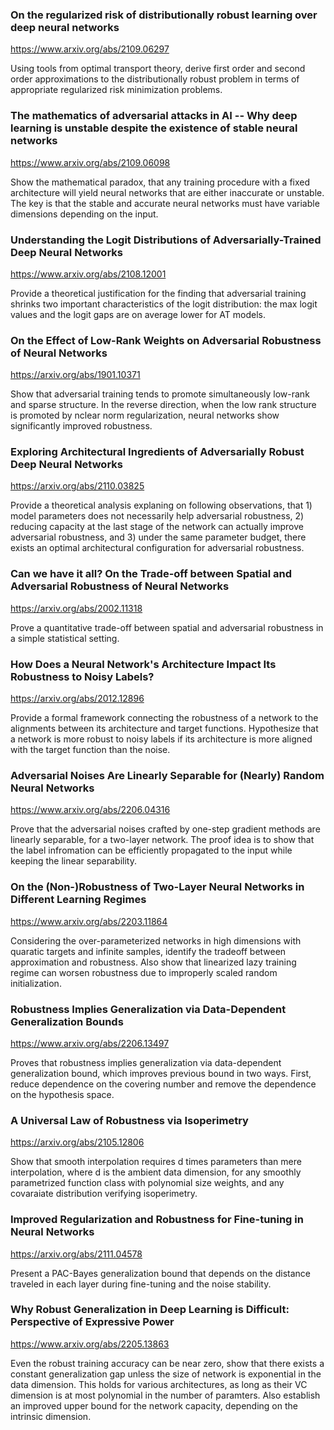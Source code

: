 ### On the regularized risk of distributionally robust learning over deep neural networks

<https://www.arxiv.org/abs/2109.06297>

Using tools from optimal transport theory, derive first order and second order approximations to the distributionally robust problem in terms of appropriate regularized risk minimization problems. 

### The mathematics of adversarial attacks in AI -- Why deep learning is unstable despite the existence of stable neural networks

<https://www.arxiv.org/abs/2109.06098>

Show the mathematical paradox, that any training procedure with a fixed architecture will yield neural networks that are either inaccurate or unstable. The key is that the stable and accurate neural networks must have variable dimensions depending on the input.

### Understanding the Logit Distributions of Adversarially-Trained Deep Neural Networks

<https://www.arxiv.org/abs/2108.12001>

Provide a theoretical justification for the finding that adversarial training shrinks two important characteristics of the logit distribution: the max logit values and the logit gaps are on average lower for AT models. 

### On the Effect of Low-Rank Weights on Adversarial Robustness of Neural Networks

<https://arxiv.org/abs/1901.10371>

Show that adversarial training tends to promote simultaneously low-rank and sparse structure. In the reverse direction, when the low rank structure is promoted by nclear norm regularization, neural networks show significantly improved robustness.

### Exploring Architectural Ingredients of Adversarially Robust Deep Neural Networks

<https://arxiv.org/abs/2110.03825>

Provide a theoretical analysis explaning on following observations, that 1) model parameters does not necessarily help adversarial robustness, 2) reducing capacity at the last stage of the network can actually improve adversarial robustness, and 3) under the same parameter budget, there exists an optimal architectural configuration for adversarial robustness.

### Can we have it all? On the Trade-off between Spatial and Adversarial Robustness of Neural Networks

<https://arxiv.org/abs/2002.11318>

Prove a quantitative trade-off between spatial and adversarial robustness in a simple statistical setting. 

### How Does a Neural Network's Architecture Impact Its Robustness to Noisy Labels?

<https://arxiv.org/abs/2012.12896>

Provide a formal framework connecting the robustness of a network to the alignments between its architecture and target functions. Hypothesize that a network is more robust to noisy labels if its architecture is more aligned with the target function than the noise.

### Adversarial Noises Are Linearly Separable for (Nearly) Random Neural Networks

<https://www.arxiv.org/abs/2206.04316>

Prove that the adversarial noises crafted by one-step gradient methods are linearly separable, for a two-layer network. The proof idea is to show that the label infromation can be efficiently propagated to the input while keeping the linear separability.

### On the (Non-)Robustness of Two-Layer Neural Networks in Different Learning Regimes

<https://www.arxiv.org/abs/2203.11864>

Considering the over-parameterized networks in high dimensions with quaratic targets and infinite samples, identify the tradeoff between approximation and robustness. Also show that linearized lazy training regime can worsen robustness due to improperly scaled random initialization.

### Robustness Implies Generalization via Data-Dependent Generalization Bounds

<https://www.arxiv.org/abs/2206.13497>

Proves that robustness implies generalization via data-dependent generalization bound, which improves previous bound in two ways. First, reduce dependence on the covering number and remove the dependence on the hypothesis space.

### A Universal Law of Robustness via Isoperimetry

<https://arxiv.org/abs/2105.12806>

Show that smooth interpolation requires d times parameters than mere interpolation, where d is the ambient data dimension, for any smoothly parametrized function class with polynomial size weights, and any covaraiate distribution verifying isoperimetry.

### Improved Regularization and Robustness for Fine-tuning in Neural Networks

<https://arxiv.org/abs/2111.04578>

Present a PAC-Bayes generalization bound that depends on the distance traveled in each layer during fine-tuning and the noise stability. 

### Why Robust Generalization in Deep Learning is Difficult: Perspective of Expressive Power

<https://www.arxiv.org/abs/2205.13863>

Even the robust training accuracy can be near zero, show that there exists a constant generalization gap unless the size of network is exponential in the data dimension. This holds for various architectures, as long as their VC dimension is at most polynomial in the number of paramters. Also establish an improved upper bound for the network capacity, depending on the intrinsic dimension.